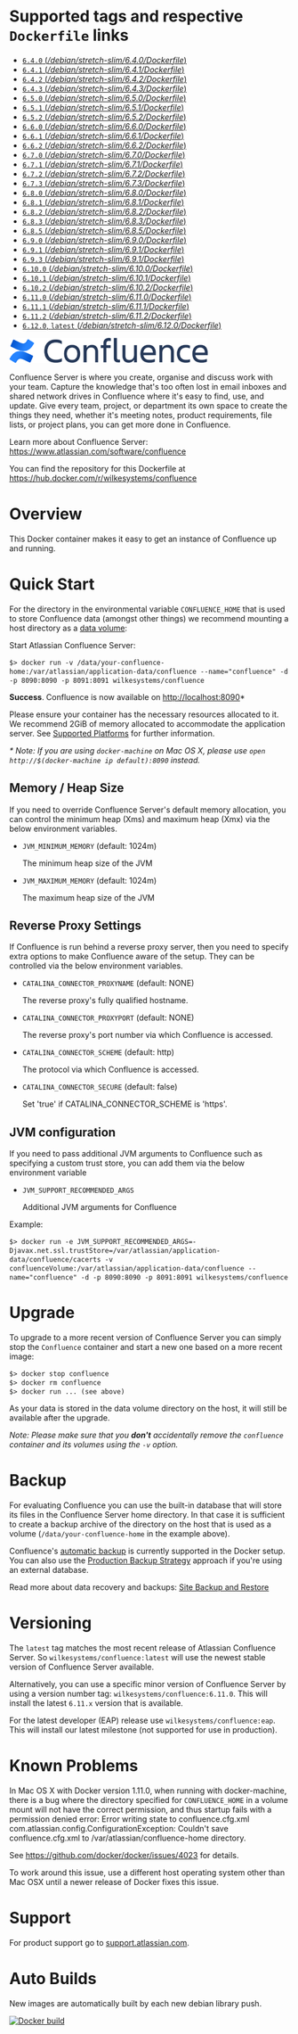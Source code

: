 # Supported tags and respective `Dockerfile` links

-	[`6.4.0` (*/debian/stretch-slim/6.4.0/Dockerfile*)](https://github.com/wilkesystems/docker-confluence/blob/master/debian/stretch-slim/6.4.0/Dockerfile)
-	[`6.4.1` (*/debian/stretch-slim/6.4.1/Dockerfile*)](https://github.com/wilkesystems/docker-confluence/blob/master/debian/stretch-slim/6.4.1/Dockerfile)
-	[`6.4.2` (*/debian/stretch-slim/6.4.2/Dockerfile*)](https://github.com/wilkesystems/docker-confluence/blob/master/debian/stretch-slim/6.4.2/Dockerfile)
-	[`6.4.3` (*/debian/stretch-slim/6.4.3/Dockerfile*)](https://github.com/wilkesystems/docker-confluence/blob/master/debian/stretch-slim/6.4.3/Dockerfile)
-	[`6.5.0` (*/debian/stretch-slim/6.5.0/Dockerfile*)](https://github.com/wilkesystems/docker-confluence/blob/master/debian/stretch-slim/6.5.0/Dockerfile)
-	[`6.5.1` (*/debian/stretch-slim/6.5.1/Dockerfile*)](https://github.com/wilkesystems/docker-confluence/blob/master/debian/stretch-slim/6.5.1/Dockerfile)
-	[`6.5.2` (*/debian/stretch-slim/6.5.2/Dockerfile*)](https://github.com/wilkesystems/docker-confluence/blob/master/debian/stretch-slim/6.5.2/Dockerfile)
-	[`6.6.0` (*/debian/stretch-slim/6.6.0/Dockerfile*)](https://github.com/wilkesystems/docker-confluence/blob/master/debian/stretch-slim/6.6.0/Dockerfile)
-	[`6.6.1` (*/debian/stretch-slim/6.6.1/Dockerfile*)](https://github.com/wilkesystems/docker-confluence/blob/master/debian/stretch-slim/6.6.1/Dockerfile)
-	[`6.6.2` (*/debian/stretch-slim/6.6.2/Dockerfile*)](https://github.com/wilkesystems/docker-confluence/blob/master/debian/stretch-slim/6.6.2/Dockerfile)
-	[`6.7.0` (*/debian/stretch-slim/6.7.0/Dockerfile*)](https://github.com/wilkesystems/docker-confluence/blob/master/debian/stretch-slim/6.7.0/Dockerfile)
-	[`6.7.1` (*/debian/stretch-slim/6.7.1/Dockerfile*)](https://github.com/wilkesystems/docker-confluence/blob/master/debian/stretch-slim/6.7.1/Dockerfile)
-	[`6.7.2` (*/debian/stretch-slim/6.7.2/Dockerfile*)](https://github.com/wilkesystems/docker-confluence/blob/master/debian/stretch-slim/6.7.2/Dockerfile)
-	[`6.7.3` (*/debian/stretch-slim/6.7.3/Dockerfile*)](https://github.com/wilkesystems/docker-confluence/blob/master/debian/stretch-slim/6.7.3/Dockerfile)
-	[`6.8.0` (*/debian/stretch-slim/6.8.0/Dockerfile*)](https://github.com/wilkesystems/docker-confluence/blob/master/debian/stretch-slim/6.8.0/Dockerfile)
-	[`6.8.1` (*/debian/stretch-slim/6.8.1/Dockerfile*)](https://github.com/wilkesystems/docker-confluence/blob/master/debian/stretch-slim/6.8.1/Dockerfile)
-	[`6.8.2` (*/debian/stretch-slim/6.8.2/Dockerfile*)](https://github.com/wilkesystems/docker-confluence/blob/master/debian/stretch-slim/6.8.2/Dockerfile)
-	[`6.8.3` (*/debian/stretch-slim/6.8.3/Dockerfile*)](https://github.com/wilkesystems/docker-confluence/blob/master/debian/stretch-slim/6.8.3/Dockerfile)
-	[`6.8.5` (*/debian/stretch-slim/6.8.5/Dockerfile*)](https://github.com/wilkesystems/docker-confluence/blob/master/debian/stretch-slim/6.8.5/Dockerfile)
-	[`6.9.0` (*/debian/stretch-slim/6.9.0/Dockerfile*)](https://github.com/wilkesystems/docker-confluence/blob/master/debian/stretch-slim/6.9.0/Dockerfile)
-	[`6.9.1` (*/debian/stretch-slim/6.9.1/Dockerfile*)](https://github.com/wilkesystems/docker-confluence/blob/master/debian/stretch-slim/6.9.1/Dockerfile)
-	[`6.9.3` (*/debian/stretch-slim/6.9.1/Dockerfile*)](https://github.com/wilkesystems/docker-confluence/blob/master/debian/stretch-slim/6.9.3/Dockerfile)
-	[`6.10.0` (*/debian/stretch-slim/6.10.0/Dockerfile*)](https://github.com/wilkesystems/docker-confluence/blob/master/debian/stretch-slim/6.10.0/Dockerfile)
-	[`6.10.1` (*/debian/stretch-slim/6.10.1/Dockerfile*)](https://github.com/wilkesystems/docker-confluence/blob/master/debian/stretch-slim/6.10.1/Dockerfile)
-	[`6.10.2` (*/debian/stretch-slim/6.10.2/Dockerfile*)](https://github.com/wilkesystems/docker-confluence/blob/master/debian/stretch-slim/6.10.2/Dockerfile)
-	[`6.11.0` (*/debian/stretch-slim/6.11.0/Dockerfile*)](https://github.com/wilkesystems/docker-confluence/blob/master/debian/stretch-slim/6.11.0/Dockerfile)
-	[`6.11.1` (*/debian/stretch-slim/6.11.1/Dockerfile*)](https://github.com/wilkesystems/docker-confluence/blob/master/debian/stretch-slim/6.11.1/Dockerfile)
-	[`6.11.2` (*/debian/stretch-slim/6.11.2/Dockerfile*)](https://github.com/wilkesystems/docker-confluence/blob/master/debian/stretch-slim/6.11.2/Dockerfile)
-	[`6.12.0`, `latest` (*/debian/stretch-slim/6.12.0/Dockerfile*)](https://github.com/wilkesystems/docker-confluence/blob/master/debian/stretch-slim/6.12.0/Dockerfile)

![Atlassian Confluence Server](https://github.com/wilkesystems/docker-confluence/raw/master/docs/logo.png)
 
Confluence Server is where you create, organise and discuss work with your team. Capture the knowledge that's too often lost in email inboxes and shared network drives in Confluence where it's easy to find, use, and update. Give every team, project, or department its own space to create the things they need, whether it's meeting notes, product requirements, file lists, or project plans, you can get more done in Confluence.
 
Learn more about Confluence Server: <https://www.atlassian.com/software/confluence>

You can find the repository for this Dockerfile at <https://hub.docker.com/r/wilkesystems/confluence>
 
# Overview
 
This Docker container makes it easy to get an instance of Confluence up and running.
 
# Quick Start
 
For the directory in the environmental variable `CONFLUENCE_HOME` that is used to store Confluence data
(amongst other things) we recommend mounting a host directory as a [data volume](https://docs.docker.com/userguide/dockervolumes/#mount-a-host-directory-as-a-data-volume):
 
Start Atlassian Confluence Server:
 
    $> docker run -v /data/your-confluence-home:/var/atlassian/application-data/confluence --name="confluence" -d -p 8090:8090 -p 8091:8091 wilkesystems/confluence
 

**Success**. Confluence is now available on [http://localhost:8090](http://localhost:8090)*
 
Please ensure your container has the necessary resources allocated to it.
We recommend 2GiB of memory allocated to accommodate the application server.
See [Supported Platforms](https://confluence.atlassian.com/display/DOC/Supported+platforms) for further information.
     
 
_* Note: If you are using `docker-machine` on Mac OS X, please use `open http://$(docker-machine ip default):8090` instead._
 
## Memory / Heap Size

If you need to override Confluence Server's default memory allocation, you can control the minimum heap (Xms) and maximum heap (Xmx) via the below environment variables.

* `JVM_MINIMUM_MEMORY` (default: 1024m)

   The minimum heap size of the JVM

* `JVM_MAXIMUM_MEMORY` (default: 1024m)

   The maximum heap size of the JVM

## Reverse Proxy Settings

If Confluence is run behind a reverse proxy server, then you need to specify extra options to make Confluence aware of the setup. They can be controlled via the below environment variables.

* `CATALINA_CONNECTOR_PROXYNAME` (default: NONE)

   The reverse proxy's fully qualified hostname.

* `CATALINA_CONNECTOR_PROXYPORT` (default: NONE)

   The reverse proxy's port number via which Confluence is accessed.

* `CATALINA_CONNECTOR_SCHEME` (default: http)

   The protocol via which Confluence is accessed.

* `CATALINA_CONNECTOR_SECURE` (default: false)

   Set 'true' if CATALINA_CONNECTOR_SCHEME is 'https'.

## JVM configuration

If you need to pass additional JVM arguments to Confluence such as specifying a custom trust store, you can add them via the below environment variable

* `JVM_SUPPORT_RECOMMENDED_ARGS`

   Additional JVM arguments for Confluence
   
Example:

    $> docker run -e JVM_SUPPORT_RECOMMENDED_ARGS=-Djavax.net.ssl.trustStore=/var/atlassian/application-data/confluence/cacerts -v confluenceVolume:/var/atlassian/application-data/confluence --name="confluence" -d -p 8090:8090 -p 8091:8091 wilkesystems/confluence

 
# Upgrade
 
To upgrade to a more recent version of Confluence Server you can simply stop the `Confluence`
container and start a new one based on a more recent image:

    $> docker stop confluence
    $> docker rm confluence
    $> docker run ... (see above)
 
As your data is stored in the data volume directory on the host, it will still
be available after the upgrade.
 
_Note: Please make sure that you **don't** accidentally remove the `confluence`
container and its volumes using the `-v` option._
 
# Backup
 
For evaluating Confluence you can use the built-in database that will store its files in the Confluence Server home directory. In that case it is sufficient to create a backup archive of the directory on the host that is used as a volume (`/data/your-confluence-home` in the example above).
 
Confluence's [automatic backup](https://confluence.atlassian.com/display/DOC/Configuring+Backups) is currently supported in the Docker setup. You can also use the [Production Backup Strategy](https://confluence.atlassian.com/display/DOC/Production+Backup+Strategy) approach if you're using an external database.
 
Read more about data recovery and backups: [Site Backup and Restore](https://confluence.atlassian.com/display/DOC/Site+Backup+and+Restore)
 
# Versioning
 
The `latest` tag matches the most recent release of Atlassian Confluence Server.
So `wilkesystems/confluence:latest` will use the newest stable version of Confluence Server available.
 
Alternatively, you can use a specific minor version of Confluence Server by using a version number
tag: `wilkesystems/confluence:6.11.0`. This will install the latest `6.11.x` version that
is available.

For the latest developer (EAP) release use `wilkesystems/confluence:eap`. This will install our latest milestone (not supported for use in production).  
 
# Known Problems
In Mac OS X with Docker version 1.11.0, when running with docker-machine, there is a bug where the directory specified for `CONFLUENCE_HOME` in a volume mount will not have the correct permission, and thus startup fails with a permission denied error:
     Error writing state to confluence.cfg.xml
com.atlassian.config.ConfigurationException: Couldn't save confluence.cfg.xml to /var/atlassian/confluence-home directory.

See https://github.com/docker/docker/issues/4023 for details.

To work around this issue, use a different host operating system other than Mac OSX until a newer release of Docker fixes this issue.
 
# Support

For product support go to [support.atlassian.com](http://support.atlassian.com).  

# Auto Builds

New images are automatically built by each new debian library push.

[![Docker build](https://dockeri.co/image/wilkesystems/confluence)](https://hub.docker.com/r/wilkesystems/confluence/)